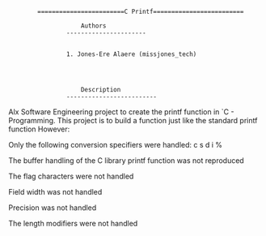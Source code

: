 			========================C Printf=========================

						Authors
					----------------------


					1. Jones-Ere Alaere (missjones_tech)

					
					
						
						Description
					-------------------------

Alx Software Engineering project to create the printf function in `C - Programming. This project is to build a function just like the standard printf function However:


Only the following conversion specifiers were handled: c s d i %


The buffer handling of the C library printf function was not reproduced


The flag characters were not handled


Field width was not handled


Precision was not handled


The length modifiers were not handled
